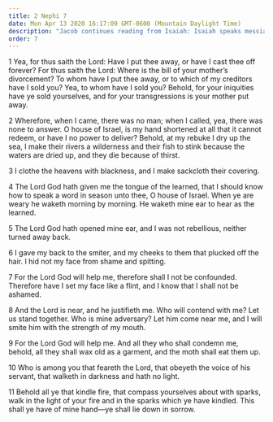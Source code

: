 ```yaml
---
title: 2 Nephi 7
date: Mon Apr 13 2020 16:17:09 GMT-0600 (Mountain Daylight Time)
description: "Jacob continues reading from Isaiah: Isaiah speaks messianically—The Messiah will have the tongue of the learned—He will give His back to the smiters—He will not be confounded—Compare Isaiah 50. About 559–545 B.C."
order: 7
---
```


1 Yea, for thus saith the Lord: Have I put thee away, or have I cast thee off forever? For thus saith the Lord: Where is the bill of your mother’s divorcement? To whom have I put thee away, or to which of my creditors have I sold you? Yea, to whom have I sold you? Behold, for your iniquities have ye sold yourselves, and for your transgressions is your mother put away.

2 Wherefore, when I came, there was no man; when I called, yea, there was none to answer. O house of Israel, is my hand shortened at all that it cannot redeem, or have I no power to deliver? Behold, at my rebuke I dry up the sea, I make their rivers a wilderness and their fish to stink because the waters are dried up, and they die because of thirst.

3 I clothe the heavens with blackness, and I make sackcloth their covering.

4 The Lord God hath given me the tongue of the learned, that I should know how to speak a word in season unto thee, O house of Israel. When ye are weary he waketh morning by morning. He waketh mine ear to hear as the learned.

5 The Lord God hath opened mine ear, and I was not rebellious, neither turned away back.

6 I gave my back to the smiter, and my cheeks to them that plucked off the hair. I hid not my face from shame and spitting.

7 For the Lord God will help me, therefore shall I not be confounded. Therefore have I set my face like a flint, and I know that I shall not be ashamed.

8 And the Lord is near, and he justifieth me. Who will contend with me? Let us stand together. Who is mine adversary? Let him come near me, and I will smite him with the strength of my mouth.

9 For the Lord God will help me. And all they who shall condemn me, behold, all they shall wax old as a garment, and the moth shall eat them up.

10 Who is among you that feareth the Lord, that obeyeth the voice of his servant, that walketh in darkness and hath no light.

11 Behold all ye that kindle fire, that compass yourselves about with sparks, walk in the light of your fire and in the sparks which ye have kindled. This shall ye have of mine hand—ye shall lie down in sorrow.
